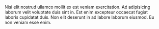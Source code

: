 
Nisi elit nostrud ullamco mollit ex est veniam exercitation. Ad adipisicing laborum velit voluptate duis sint in. Est enim excepteur occaecat fugiat laboris cupidatat duis. Non elit deserunt in ad labore laborum eiusmod. Eu non veniam esse enim.